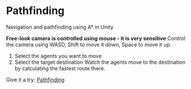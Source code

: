 # Pathfinding
Navigation and pathfinding using A* in Unity

**Free-look camera is controlled using mouse - it is very sensitive**
Control the camera using WASD, Shift to move it down, Space to move it up

1. Select the agents you want to move
2. Select the target destination
Watch the agents move to the destination by calculating the fastest route there.

Give it a try: [Pathfinding](https://iw18.github.io/Pathfinding/)
